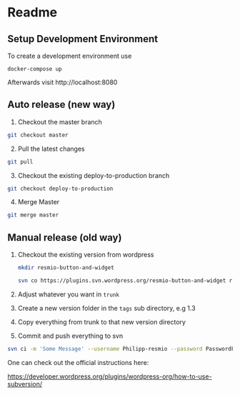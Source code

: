 # Readme



## Setup Development Environment

To create a development environment use

    docker-compose up
    
Afterwards visit http://localhost:8080

## Auto release (new way)

1) Checkout the master branch
```bash
git checkout master
```

2) Pull the latest changes
```bash
git pull
```

3) Checkout the existing deploy-to-production branch
```bash
git checkout deploy-to-production
```

4) Merge Master
```bash
git merge master
```


## Manual release (old way)

1) Checkout the existing version from wordpress
    ```bash
    mkdir resmio-button-and-widget
    
    svn co https://plugins.svn.wordpress.org/resmio-button-and-widget resmio-button-and-widget
    ```

2) Adjust whatever you want in `trunk`

3) Create a new version folder in the `tags` sub directory, e.g 1.3

4) Copy everything from trunk to that new version directory

5) Commit and push everything to svn
```bash
svn ci -m 'Some Message' --username Philipp-resmio --password PasswordFromLastPass
```




One can check out the official instructions here:

https://developer.wordpress.org/plugins/wordpress-org/how-to-use-subversion/